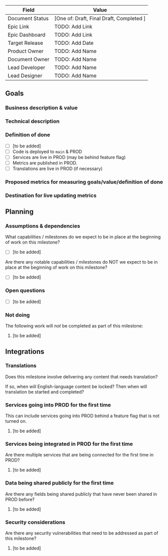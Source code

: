 | Field           | Value                                    |
| --------------- | ---------------------------------------- |
| Document Status | [One of: Draft, Final Draft, Completed ] |
| Epic Link       | TODO: Add Link                           |
| Epic Dashboard  | TODO: Add Link                           |
| Target Release  | TODO: Add Date                           |
| Product Owner   | TODO: Add Name                           |
| Document Owner  | TODO: Add Name                           |
| Lead Developer  | TODO: Add Name                           |
| Lead Designer   | TODO: Add Name                           |


## Goals

### Business description & value

### Technical description

### Definition of done

- [ ] [to be added]
- [ ] Code is deployed to `main` & PROD
- [ ] Services are live in PROD (may be behind feature flag)
- [ ] Metrics are published in PROD.
- [ ] Translations are live in PROD (if necessary)

### Proposed metrics for measuring goals/value/definition of done

### Destination for live updating metrics

## Planning

### Assumptions & dependencies

What capabilities / milestones do we expect to be in place at the beginning of work
on this milestone?

- [ ] [to be added]

Are there any notable capabilities / milestones do NOT we expect to be in place at the
beginning of work on this milestone?

- [ ] [to be added]

### Open questions

- [ ] [to be added]

### Not doing

The following work will *not* be completed as part of this milestone:

1. [to be added]

## Integrations

### Translations

Does this milestone involve delivering any content that needs translation?

If so, when will English-language content be locked? Then when will translation be
started and completed?

### Services going into PROD for the first time

This can include services going into PROD behind a feature flag that is not turned on.

1. [to be added]

### Services being integrated in PROD for the first time

Are there multiple services that are being connected for the first time in PROD?

1. [to be added]

### Data being shared publicly for the first time

Are there any fields being shared publicly that have never been shared in PROD before?

1. [to be added]

### Security considerations

Are there any security vulnerabilities that need to be addressed as part of this milestone?

1. [to be added]
